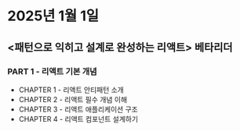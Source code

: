 # 2025년 1월 1일
## <패턴으로 익히고 설계로 완성하는 리액트> 베타리더
### PART 1 - 리액트 기본 개념
- CHAPTER 1 - 리액트 안티패턴 소개
- CHAPTER 2 - 리액트 필수 개념 이해
- CHAPTER 3 - 리액트 애플리케이션 구조
- CHAPTER 4 - 리액트 컴포넌트 설계하기

